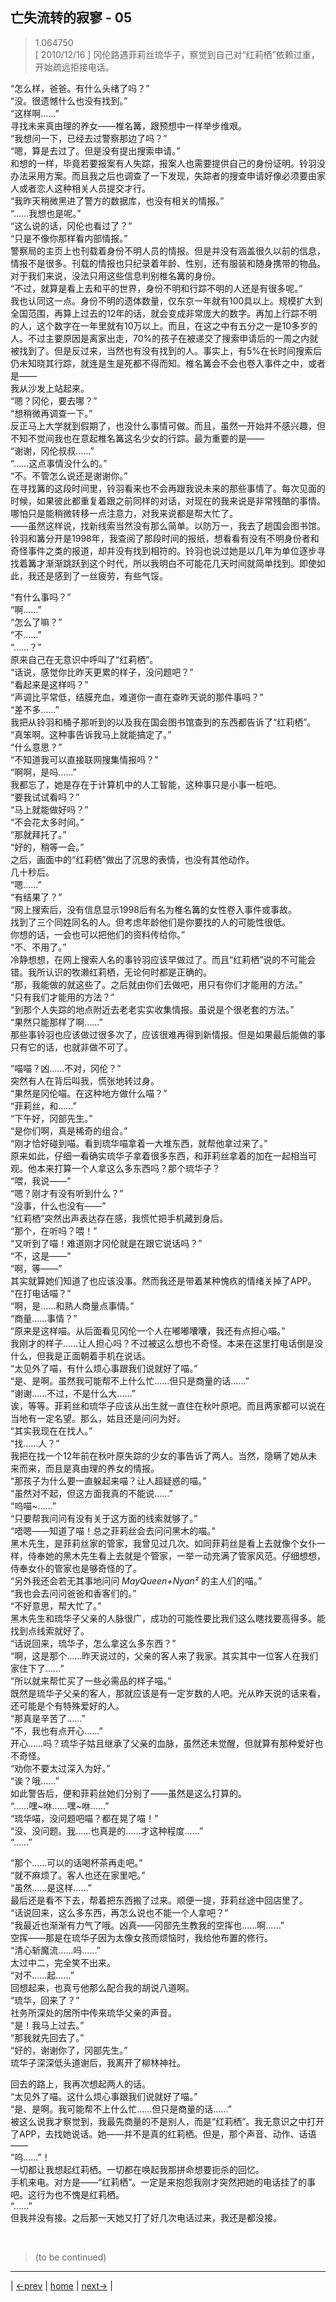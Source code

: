 ## 亡失流转的寂寥 - 05
> 1.064750  
> [ 2010/12/16 ] 冈伦路遇菲莉丝琉华子，察觉到自己对“红莉栖”依赖过重，开始疏远拒接电话。  

“怎么样，爸爸。有什么头绪了吗？”  
“没。很遗憾什么也没有找到。”  
“这样啊……”  
寻找未来真由理的养女——椎名篝，跟预想中一样举步维艰。  
“我想问一下，已经去过警察那边了吗？”  
“嗯，算是去过了。但是没有提出搜索申请。”  
和想的一样，毕竟若要报案有人失踪，报案人也需要提供自己的身份证明。铃羽没办法采用方案。而且我之后也调查了一下发现，失踪者的搜查申请好像必须要由家人或者恋人这种相关人员提交才行。  
“我昨天稍微黑进了警方的数据库，也没有相关的情报。”  
“……我想也是呢。”  
“这么说的话，冈伦也看过了？”  
“只是不像你那样看内部情报。”  
警察局的主页上也刊载着身份不明人员的情报。但是并没有涵盖很久以前的信息，情报不是很多。刊载的情报也只纪录着年龄、性别，还有服装和随身携带的物品。对于我们来说，没法只用这些信息判别椎名篝的身份。  
“不过，就算是看上去和平的世界，身份不明和行踪不明的人还是有很多呢。”  
我也认同这一点。身份不明的遗体数量，仅东京一年就有100具以上。规模扩大到全国范围，再算上过去的12年的话，就会变成非常庞大的数字。再加上行踪不明的人，这个数字在一年里就有10万以上。而且，在这之中有五分之一是10多岁的人。不过主要原因是离家出走，70%的孩子在被递交了搜索申请后的一周之内就被找到了。但是反过来，当然也有没有找到的人。事实上，有5%在长时间搜索后仍未知晓其行踪，就连是生是死都不得而知。椎名篝会不会也卷入事件之中，或者是——  
我从沙发上站起来。  
“嗯？冈伦，要去哪？”  
“想稍微再调查一下。”  
反正马上大学就到假期了，也没什么事情可做。而且，虽然一开始并不感兴趣，但不知不觉间我也在意起椎名篝这名少女的行踪。最为重要的是——  
“谢谢，冈伦叔叔……”  
“……这点事情没什么的。”  
“不。不管怎么说还是谢谢你。”  
在寻找篝的这段时间里，铃羽看来也不会再跟我说未来的那些事情了。每次见面的时候，如果彼此都重复着跟之前同样的对话，对现在的我来说是非常残酷的事情。哪怕只是能稍微转移一点注意力，对我来说都是帮大忙了。  
——虽然这样说，找新线索当然没有那么简单。以防万一，我去了趟国会图书馆。铃羽和篝分开是1998年，我查阅了那段时间的报纸，想看看有没有不明身份者和奇怪事件之类的报道，却并没有找到相符的。铃羽也说过她是以几年为单位逐步寻找着篝才渐渐跳跃到这个时代，所以我明白不可能花几天时间就简单找到。即使如此，我还是感到了一丝疲劳，有些气馁。  

“有什么事吗？”  
“啊……”  
“怎么了嘛？”  
“不……”  
“……？”  
原来自己在无意识中呼叫了“红莉栖”。  
“话说，感觉你比昨天更累的样子，没问题吧？”  
“看起来是这样吗？”  
“声调比平常低，结膜充血，难道你一直在查昨天说的那件事吗？”  
“差不多……”  
我把从铃羽和桶子那听到的以及我在国会图书馆查到的东西都告诉了“红莉栖”。  
“真笨啊。这种事告诉我马上就能搞定了。”  
“什么意思？”  
“不知道我可以直接联网搜集情报吗？”  
“啊啊，是吗……”  
我都忘了，她是存在于计算机中的人工智能，这种事只是小事一桩吧。  
“要我试试看吗？”  
“马上就能做好吗？”  
“不会花太多时间。”  
“那就拜托了。”  
“好的，稍等一会。”  
之后，画面中的“红莉栖”做出了沉思的表情，也没有其他动作。  
几十秒后。  
“嗯……”  
“有结果了？”  
“网上搜索后，没有信息显示1998后有名为椎名篝的女性卷入事件或事故。  
 找到了三个同姓同名的人。但考虑年龄他们是你要找的人的可能性很低。  
 你想的话，一会也可以把他们的资料传给你。”  
“不、不用了。”  
冷静想想，在网上搜索人名的事铃羽应该早做过了。而且“红莉栖”说的不可能会错。我所认识的牧濑红莉栖，无论何时都是正确的。  
“那，我能做的就这些了。之后就由你们去做吧，用只有你们才能用的方法。”  
“只有我们才能用的方法？”  
“到那个人失踪的地点附近去老老实实收集情报。虽说是个很老套的方法。”  
“果然只能那样了啊……”  
那些事铃羽也应该做过很多次了，应该很难再得到新情报。但是如果最后能做的事只有它的话，也就非做不可了。  

“喵喵？凶……不对，冈伦？”  
突然有人在背后叫我，慌张地转过身。  
“果然是冈伦喵。在这种地方做什么喵？”  
“菲莉丝，和……”  
“下午好，冈部先生。”  
“是你们啊，真是稀奇的组合。”  
“刚才恰好碰到喵。看到琉华喵拿着一大堆东西，就帮他拿过来了。”  
原来如此，仔细一看确实琉华子拿着很多东西，和菲莉丝拿着的加在一起相当可观。他本来打算一个人拿这么多东西吗？那个琉华子？  
“喂，我说——”  
“嗯？刚才有没有听到什么？”  
“没事，什么也没有——”  
“红莉栖”突然出声表达存在感，我慌忙把手机藏到身后。  
“那个，在听吗？喂！”  
“又听到了喵！难道刚才冈伦就是在跟它说话吗？”  
“不，这是——”  
“啊，等——”  
其实就算她们知道了也应该没事。然而我还是带着某种愧疚的情绪关掉了APP。  
“在打电话喵？”  
“啊，是……和熟人商量点事情。”  
“商量……事情？”  
“原来是这样喵。从后面看见冈伦一个人在嘟嘟囔囔，我还有点担心喵。”  
我刚才的样子……让人担心吗？不过被这么想也不奇怪。本来在这里打电话倒是没什么，但我是正面朝着手机在说话。  
“太见外了喵，有什么烦心事跟我们说就好了喵。”  
“是、是啊。虽然我可能帮不上什么忙……但只是商量的话……”  
“谢谢……不过，不是什么大……”  
诶，等等。菲莉丝和琉华子应该从出生就一直住在秋叶原吧。而且两家都可以说在当地有一定名望。那么，姑且还是问问为好。  
“其实我现在在找人。”  
“找……人？”  
我把在找一个12年前在秋叶原失踪的少女的事告诉了两人。当然，隐瞒了她从未来而来，而且是真由理的养女的情报。  
“那孩子为什么要一直躲起来喵？让人超疑惑的喵。”  
“虽然对不起，但这方面我真的不能说……”  
“呜喵~……”  
“只要帮我问问有没有关于这方面的线索就够了。”  
“唔嗯——知道了喵！总之菲莉丝会去问问黑木的喵。”  
黑木先生，是菲莉丝家的管家，我曾见过几次。如同菲莉丝是看上去就像个女仆一样，侍奉她的黑木先生看上去就是个管家，一举一动充满了管家风范。仔细想想，侍奉女仆的管家也是够奇怪的了。  
“另外我还会若无其事地问问 *MayQueen+Nyan²* 的主人们的喵。”  
“我也会去问问爸爸和香客们的。”  
“不好意思，帮大忙了。”  
黑木先生和琉华子父亲的人脉很广，成功的可能性要比我们这么瞎找要高得多。能找到点线索就好了。  
“话说回来，琉华子，怎么拿这么多东西？”  
“啊，这是那个……昨天说过的，父亲的客人来了我家。其实其中一位客人在我们家住下了……”  
“所以就来帮忙买了一些必需品的样子喵。”  
既然是琉华子父亲的客人，那就应该是有一定岁数的人吧。光从昨天说的话来看，还可能是个有特殊爱好的人。  
“那真是辛苦了……”  
“不，我也有点开心……”  
开心……吗？琉华子姑且继承了父亲的血脉，虽然还未觉醒，但就算有那种爱好也不奇怪。  
“劝你不要太过深入为好。”  
“诶？哦……”  
如此警告后，便和菲莉丝她们分别了——虽然是这么打算的。  
“……嘿~咻……嘿~咻……”  
“琉华喵，没问题吧喵？都在晃了喵！”  
“没、没问题。<abbr title="此处强调男性自称">我</abbr>……也真是的……才这种程度……”  
“……”  

“那个……可以的话喝杯茶再走吧。”  
“就不麻烦了。客人也还在家里吧。”  
“虽然……是这样……”  
最后还是看不下去，帮着把东西搬了过来。顺便一提，菲莉丝途中回店里了。  
“话说回来，这么多东西，再怎么说也不能一个人拿吧？”  
“我最近也渐渐有力气了哦。凶真——冈部先生教我的空挥也……啊……”  
空挥——那是在琉华子因为太像女孩而烦恼时，我给他布置的修行。  
“清心斩魔流……吗……”  
太过中二，完全笑不出来。  
“对不……起……”  
回想起来，也真亏他那么配合我的胡说八道啊。  
“琉华，回来了？”  
社务所深处的居所中传来琉华父亲的声音。  
“是！我马上过去。”  
“那我就先回去了。”  
“好的，谢谢你了，冈部先生。”  
琉华子深深低头道谢后，我离开了柳林神社。  

回去的路上，我再次想起两人的话。  
“太见外了喵。这什么烦心事跟我们说就好了喵。”  
“是、是啊。我可能帮不上什么忙……但只是商量的话……”  
被这么说我才察觉到，我最先商量的不是别人，而是“红莉栖”。我无意识之中打开了APP，去找她说话。她——并不是真的红莉栖。但是，那个声音、动作、话语——  
“呜……”！  
一切都让我想起红莉栖。一切都在唤起我那拼命想要扼杀的回忆。  
手机来电。对方是——“红莉栖”。一定是来抱怨我刚才突然把她的电话挂了的事吧。这行为也不愧是红莉栖。  
“……”  
但我并没有接。之后那一天她又打了好几次电话过来，我还是都没接。  


<br/>

> (to be continued)
---

| [←prev](./0054) | [home](../../) | [next→](./0056) |
